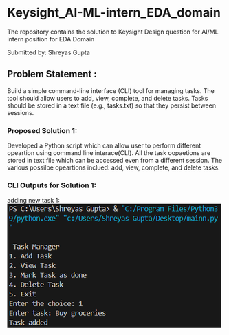 # Keysight_AI-ML-intern_EDA_domain
The repository contains the solution to Keysight Design question for AI/ML intern position for EDA Domain

Submitted by: Shreyas Gupta

## Problem Statement : 
Build a simple command-line interface (CLI) tool for managing tasks. The tool should allow users to add, view, complete, and delete tasks. Tasks should be stored in a text file (e.g., tasks.txt) so that they persist between sessions.


### Proposed Solution 1:
Developed a Python script which can allow user to perform different opeartion using command line interace(CLI). All the task oopaetions are stored in text file which can be accessed even from a different session. The various possilbe opeartions inclued: add, view, complete, and delete tasks.

### CLI Outputs for Solution 1:

adding new task 1:
![Agent Playing](assets/add_task_1.png)
